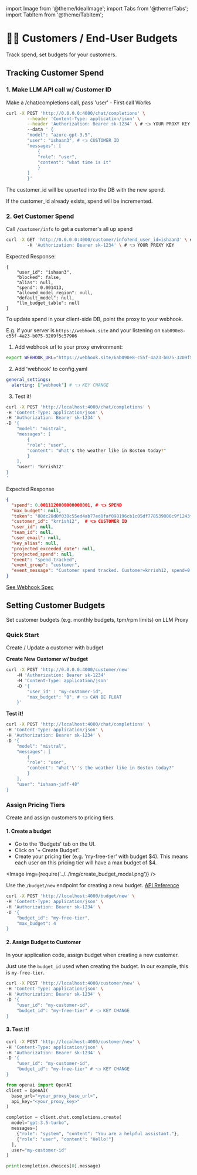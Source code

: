 import Image from '@theme/IdealImage';
import Tabs from '@theme/Tabs';
import TabItem from '@theme/TabItem';

# 🙋‍♂️ Customers / End-User Budgets

Track spend, set budgets for your customers.

## Tracking Customer Spend

### 1. Make LLM API call w/ Customer ID

Make a /chat/completions call, pass 'user' - First call Works

```bash
curl -X POST 'http://0.0.0.0:4000/chat/completions' \
        --header 'Content-Type: application/json' \
        --header 'Authorization: Bearer sk-1234' \ # 👈 YOUR PROXY KEY
        --data ' {
        "model": "azure-gpt-3.5",
        "user": "ishaan3", # 👈 CUSTOMER ID
        "messages": [
            {
            "role": "user",
            "content": "what time is it"
            }
        ]
        }'
```

The customer_id will be upserted into the DB with the new spend.

If the customer_id already exists, spend will be incremented.

### 2. Get Customer Spend 

<Tabs>
<TabItem value="all-up" label="All-up spend">

Call `/customer/info` to get a customer's all up spend

```bash
curl -X GET 'http://0.0.0.0:4000/customer/info?end_user_id=ishaan3' \ # 👈 CUSTOMER ID
        -H 'Authorization: Bearer sk-1234' \ # 👈 YOUR PROXY KEY
```

Expected Response:

```
{
    "user_id": "ishaan3",
    "blocked": false,
    "alias": null,
    "spend": 0.001413,
    "allowed_model_region": null,
    "default_model": null,
    "llm_budget_table": null
}
```

</TabItem>
<TabItem value="event-webhook" label="Event Webhook">

To update spend in your client-side DB, point the proxy to your webhook. 

E.g. if your server is `https://webhook.site` and your listening on `6ab090e8-c55f-4a23-b075-3209f5c57906`

1. Add webhook url to your proxy environment: 

```bash
export WEBHOOK_URL="https://webhook.site/6ab090e8-c55f-4a23-b075-3209f5c57906"
```

2. Add 'webhook' to config.yaml

```yaml
general_settings: 
  alerting: ["webhook"] # 👈 KEY CHANGE
```

3. Test it! 

```bash
curl -X POST 'http://localhost:4000/chat/completions' \
-H 'Content-Type: application/json' \
-H 'Authorization: Bearer sk-1234' \
-D '{
    "model": "mistral",
    "messages": [
        {
        "role": "user",
        "content": "What's the weather like in Boston today?"
        }
    ],
    "user": "krrish12"
}
'
```

Expected Response 

```json
{
  "spend": 0.0011120000000000001, # 👈 SPEND
  "max_budget": null,
  "token": "88dc28d0f030c55ed4ab77ed8faf098196cb1c05df778539800c9f1243fe6b4b",
  "customer_id": "krrish12",  # 👈 CUSTOMER ID
  "user_id": null,
  "team_id": null,
  "user_email": null,
  "key_alias": null,
  "projected_exceeded_date": null,
  "projected_spend": null,
  "event": "spend_tracked",
  "event_group": "customer",
  "event_message": "Customer spend tracked. Customer=krrish12, spend=0.0011120000000000001"
}
```

[See Webhook Spec](./alerting.md#api-spec-for-webhook-event)

</TabItem>
</Tabs>


## Setting Customer Budgets 

Set customer budgets (e.g. monthly budgets, tpm/rpm limits) on LLM Proxy 

### Quick Start 

Create / Update a customer with budget

**Create New Customer w/ budget**
```bash
curl -X POST 'http://0.0.0.0:4000/customer/new'         
    -H 'Authorization: Bearer sk-1234'         
    -H 'Content-Type: application/json'         
    -D '{
        "user_id" : "my-customer-id",
        "max_budget": "0", # 👈 CAN BE FLOAT
    }'
```

**Test it!**

```bash
curl -X POST 'http://localhost:4000/chat/completions' \
-H 'Content-Type: application/json' \
-H 'Authorization: Bearer sk-1234' \
-D '{
    "model": "mistral",
    "messages": [
        {
        "role": "user",
        "content": "What'\''s the weather like in Boston today?"
        }
    ],
    "user": "ishaan-jaff-48"
}
```

### Assign Pricing Tiers

Create and assign customers to pricing tiers.

#### 1. Create a budget

<Tabs>
<TabItem value="ui" label="UI">

- Go to the 'Budgets' tab on the UI. 
- Click on '+ Create Budget'.
- Create your pricing tier (e.g. 'my-free-tier' with budget $4). This means each user on this pricing tier will have a max budget of $4. 

<Image img={require('../../img/create_budget_modal.png')} />

</TabItem>
<TabItem value="api" label="API">

Use the `/budget/new` endpoint for creating a new budget. [API Reference](https://llm-api.up.railway.app/#/budget%20management/new_budget_budget_new_post)

```bash
curl -X POST 'http://localhost:4000/budget/new' \
-H 'Content-Type: application/json' \
-H 'Authorization: Bearer sk-1234' \
-D '{
    "budget_id": "my-free-tier", 
    "max_budget": 4 
}
```

</TabItem>
</Tabs>


#### 2. Assign Budget to Customer 

In your application code, assign budget when creating a new customer. 

Just use the `budget_id` used when creating the budget. In our example, this is `my-free-tier`.

```bash
curl -X POST 'http://localhost:4000/customer/new' \
-H 'Content-Type: application/json' \
-H 'Authorization: Bearer sk-1234' \
-D '{
    "user_id": "my-customer-id",
    "budget_id": "my-free-tier" # 👈 KEY CHANGE
}
```

#### 3. Test it! 

<Tabs>
<TabItem value="curl" label="curl">

```bash
curl -X POST 'http://localhost:4000/customer/new' \
-H 'Content-Type: application/json' \
-H 'Authorization: Bearer sk-1234' \
-D '{
    "user_id": "my-customer-id",
    "budget_id": "my-free-tier" # 👈 KEY CHANGE
}
```

</TabItem>
<TabItem value="openai" label="OpenAI">

```python
from openai import OpenAI
client = OpenAI(
  base_url="<your_proxy_base_url>",
  api_key="<your_proxy_key>"
)

completion = client.chat.completions.create(
  model="gpt-3.5-turbo",
  messages=[
    {"role": "system", "content": "You are a helpful assistant."},
    {"role": "user", "content": "Hello!"}
  ],
  user="my-customer-id"
)

print(completion.choices[0].message)
```

</TabItem>
</Tabs>